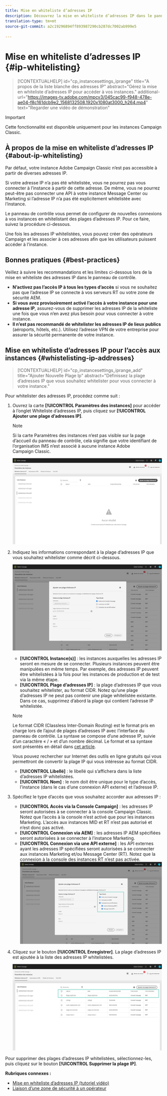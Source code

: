```yaml
---
title: Mise en whiteliste d’adresses IP
description: Découvrez la mise en whiteliste d’adresses IP dans le panneau de contrôle pour l’accès aux instances
translation-type: tm+mt
source-git-commit: a2c19296894ff893987290cb287dc7002ab999e5

---
```



# Mise en whiteliste d’adresses IP {#ip-whitelisting}

>[!CONTEXTUALHELP]
>id="cp_instancesettings_iprange"
>title="A propos de la liste blanche des adresses IP"
>abstract="Gérez la mise en whiteliste d’adresses IP pour accéder à vos instances."
>additional-url="https://images-tv.adobe.com/mpcv3/045cac99-f948-478e-ae04-f8c161dcb9e2_1568132508.1920x1080at3000_h264.mp4" text="Regarder une vidéo de démonstration"

>[!IMPORTANT]
>
>Cette fonctionnalité est disponible uniquement pour les instances Campaign Classic.

## À propos de la mise en whiteliste d’adresses IP {#about-ip-whitelisting}

Par défaut, votre instance Adobe Campaign Classic n’est pas accessible à partir de diverses adresses IP.

Si votre adresse IP n’a pas été whitelistée, vous ne pourrez pas vous connecter à l’instance à partir de cette adresse. De même, vous ne pourrez peut-être pas connecter une API à votre instance Message Center ou Marketing si l’adresse IP n’a pas été explicitement whitelistée avec l’instance.

Le panneau de contrôle vous permet de configurer de nouvelles connexions à vos instances en whitelistant des plages d’adresses IP. Pour ce faire, suivez la procédure ci-dessous.

Une fois les adresses IP whitelistées, vous pouvez créer des opérateurs Campaign et les associer à ces adresses afin que les utilisateurs puissent accéder à l’instance.

## Bonnes pratiques {#best-practices}

Veillez à suivre les recommandations et les limites ci-dessous lors de la mise en whiteliste des adresses IP dans le panneau de contrôle.

* **N’activez pas l’accès IP à tous les types d’accès** si vous ne souhaitez pas que l’adresse IP se connecte à vos serveurs RT ou votre zone de sécurité AEM.
* **Si vous avez provisoirement activé l’accès à votre instance pour une adresse IP**, assurez-vous de supprimer les adresses IP de la whiteliste une fois que vous n’en avez plus besoin pour vous connecter à votre instance.
* **Il n’est pas recommandé de whitelister les adresses IP de lieux publics** (aéroports, hôtels, etc.). Utilisez l’adresse VPN de votre entreprise pour assurer la sécurité permanente de votre instance.

## Mise en whiteliste d’adresses IP pour l’accès aux instances {#whistelisting-ip-addresses}

>[!CONTEXTUALHELP]
>id="cp_instancesettings_iprange_add"
>title="Ajouter Nouvelle Plage Ip"
>abstract="Définissez la plage d’adresses IP que vous souhaitez whitelister pour vous connecter à votre instance."

Pour whitelister des adresses IP, procédez comme suit :

1. Ouvrez la carte **[!UICONTROL Paramètres des instances]** pour accéder à l’onglet Whiteliste d’adresses IP, puis cliquez sur **[!UICONTROL Ajouter une plage d’adresses IP]**.

   >[!NOTE]
   >
   >Si la carte Paramètres des instances n’est pas visible sur la page d’accueil du panneau de contrôle, cela signifie que votre identifiant de l’organisation IMS n’est associé à aucune instance Adobe Campaign Classic.

   ![](assets/ip_whitelist_list1.png)

1. Indiquez les informations correspondant à la plage d’adresses IP que vous souhaitez whitelister comme décrit ci-dessous.

   ![](assets/ip_whitelist_add1.png)

   * **[!UICONTROL Instance(s)]** : les instances auxquelles les adresses IP seront en mesure de se connecter. Plusieurs instances peuvent être manipulées en même temps. Par exemple, des adresses IP peuvent être whitelistées à la fois pour les instances de production et de test via la même étape.
   * **[!UICONTROL Plage d’adresses IP]** : la plage d’adresses IP que vous souhaitez whitelister, au format CIDR. Notez qu’une plage d’adresses IP ne peut pas contenir une plage whitelistée existante. Dans ce cas, supprimez d’abord la plage qui contient l’adresse IP whitelistée.
   >[!NOTE]
   >
   >Le format CIDR (Classless Inter-Domain Routing) est le format pris en charge lors de l’ajout de plages d’adresses IP avec l’interface du panneau de contrôle. La syntaxe se compose d’une adresse IP, suivie d’un caractère « / » et d’un nombre décimal. Le format et sa syntaxe sont présentés en détail dans [cet article](https://whatismyipaddress.com/cidr).
   >
   >Vous pouvez rechercher sur Internet des outils en ligne gratuits qui vous permettront de convertir la plage IP qui vous intéresse au format CIDR.

   * **[!UICONTROL Libellé]** : le libellé qui s’affichera dans la liste d’adresses IP whitelistées.
   * **[!UICONTROL Nom]** : le nom doit être unique pour le type d’accès, l’instance (dans le cas d’une connexion API externe) et l’adresse IP.


1. Spécifiez le type d’accès que vous souhaitez accorder aux adresses IP :

   * **[!UICONTROL Accès via la Console Campaign]** : les adresses IP seront autorisées à se connecter à la console Campaign Classic. Notez que l’accès à la console n’est activé que pour les instances Marketing. L’accès aux instances MID et RT n’est pas autorisé et n’est donc pas activé.
   * **[!UICONTROL Connexion via AEM]** : les adresses IP AEM spécifiées seront autorisées à se connecter à l’instance Marketing.
   * **[!UICONTROL Connexion via une API externe]** : les API externes ayant les adresses IP spécifiées seront autorisées à se connecter aux instances Marketing et/ou Message Center (RT). Notez que la connexion à la console des instances RT n’est pas activée.
   ![](assets/ip_whitelist_acesstype.png)

1. Cliquez sur le bouton **[!UICONTROL Enregistrer]**. La plage d’adresses IP est ajoutée à la liste des adresses IP whitelistées.

   ![](assets/ip_whitelist_added.png)

Pour supprimer des plages d’adresses IP whitelistées, sélectionnez-les, puis cliquez sur le bouton **[!UICONTROL Supprimer la plage IP]**.

**Rubriques connexes :**
* [Mise en whiteliste d’adresses IP (tutoriel vidéo)](https://docs.adobe.com/content/help/en/campaign-learn/campaign-classic-tutorials/administrating/control-panel-acc/ip-whitelisting.html)
* [Liaison d’une zone de sécurité à un opérateur](https://docs.campaign.adobe.com/doc/AC/en/INS_Additional_configurations_Configuring_Campaign_server.html#Linking_a_security_zone_to_an_operator)
